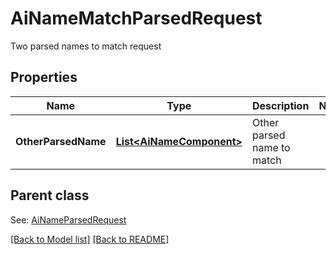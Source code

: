 # AiNameMatchParsedRequest
Two parsed names to match request             

## Properties
Name | Type | Description | Notes
------------ | ------------- | ------------- | -------------
**OtherParsedName** | [**List&lt;AiNameComponent&gt;**](AiNameComponent.md) | Other parsed name to match              | 

## Parent class

See: [AiNameParsedRequest](AiNameParsedRequest.md)

[[Back to Model list]](Models.md) [[Back to README]](README.md)

